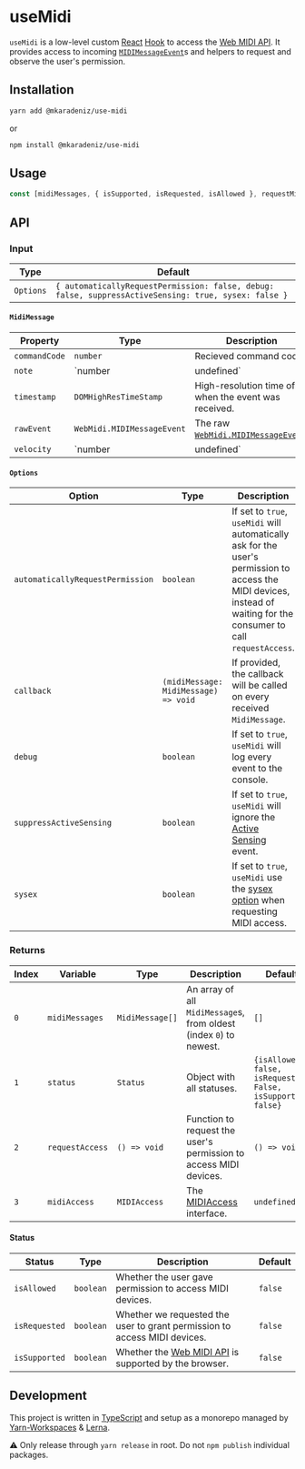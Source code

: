 # useMidi

`useMidi` is a low-level custom [React](https://reactjs.org/) [Hook](https://reactjs.org/hooks) to access the [Web MIDI API](https://webaudio.github.io/web-midi-api/). It provides access to incoming [`MIDIMessageEvent`](https://webaudio.github.io/web-midi-api/#midimessageevent-interface)s and helpers to request and observe the user's permission.

## Installation

```bash
yarn add @mkaradeniz/use-midi
```

or

```bash
npm install @mkaradeniz/use-midi
```

## Usage

```typescript
const [midiMessages, { isSupported, isRequested, isAllowed }, requestMidiAccess, midiAccess] = useMidi()
```

## API

### Input

| Type      | Default                                                                                              |
| --------- | ---------------------------------------------------------------------------------------------------- |
| `Options` | `{ automaticallyRequestPermission: false, debug: false, suppressActiveSensing: true, sysex: false }` |

#### `MidiMessage`

| Property      | Type                       | Description                                                                                                |
| ------------- | -------------------------- | ---------------------------------------------------------------------------------------------------------- |
| `commandCode` | `number`                   | Recieved command code.                                                                                     |
| `note`        | `number | undefined`       | If recieved, the given note.                                                                               |
| `timestamp`   | `DOMHighResTimeStamp`      | High-resolution time of when the event was received.                                                       |
| `rawEvent`    | `WebMidi.MIDIMessageEvent` | The raw [`WebMidi.MIDIMessageEvent`](https://webaudio.github.io/web-midi-api/#midimessageevent-interface). |
| `velocity`    | `number | undefined`       | If recieved, the given velocity.                                                                           |

#### `Options`

| Option                           | Type                                 | Description                                                                                                                                                           | Default     |
| -------------------------------- | ------------------------------------ | --------------------------------------------------------------------------------------------------------------------------------------------------------------------- | ----------- |
| `automaticallyRequestPermission` | `boolean`                            | If set to `true`, `useMidi` will automatically ask for the user's permission to access the MIDI devices, instead of waiting for the consumer to call `requestAccess`. | `false`     |
| `callback`                       | `(midiMessage: MidiMessage) => void` | If provided, the callback will be called on every received `MidiMessage`.                                                                                             | `undefined` |
| `debug`                          | `boolean`                            | If set to `true`, `useMidi` will log every event to the console.                                                                                                      | `false`     |
| `suppressActiveSensing`          | `boolean`                            | If set to `true`, `useMidi` will ignore the [Active Sensing](http://electronicmusic.wikia.com/wiki/Active_sensing) event.                                             | `true`      |
| `sysex`                          | `boolean`                            | If set to `true`, `useMidi` use the [sysex option](https://webaudio.github.io/web-midi-api/#dom-midioptions-sysex) when requesting MIDI access.                       | `false`     |

### Returns

| Index | Variable        | Type            | Description                                                                                | Default                                                      |
| ----- | --------------- | --------------- | ------------------------------------------------------------------------------------------ | ------------------------------------------------------------ |
| `0`   | `midiMessages`  | `MidiMessage[]` | An array of all `MidiMessage`s, from oldest (index `0`) to newest.                         | `[]`                                                         |
| `1`   | `status`        | `Status`        | Object with all statuses.                                                                  | `{isAllowed: false, isRequested: False, isSupported: false}` |
| `2`   | `requestAccess` | `() => void`    | Function to request the user's permission to access MIDI devices.                          | `() => void`                                                 |
| `3`   | `midiAccess`    | `MIDIAccess`    | The [MIDIAccess](https://webaudio.github.io/web-midi-api/#midiaccess-interface) interface. | `undefined`                                                  |

#### Status

| Status        | Type      | Description                                                                                       | Default |
| ------------- | --------- | ------------------------------------------------------------------------------------------------- | ------- |
| `isAllowed`   | `boolean` | Whether the user gave permission to access MIDI devices.                                          | `false` |
| `isRequested` | `boolean` | Whether we requested the user to grant permission to access MIDI devices.                         | `false` |
| `isSupported` | `boolean` | Whether the [Web MIDI API](https://webaudio.github.io/web-midi-api/) is supported by the browser. | `false` |

## Development

This project is written in [TypeScript](https://github.com/Microsoft/TypeScript) and setup as a monorepo managed by [Yarn-Workspaces](https://yarnpkg.com/lang/en/docs/workspaces/) & [Lerna](https://github.com/lerna/lerna).

⚠️ Only release through `yarn release` in root. Do not `npm publish` individual packages.
